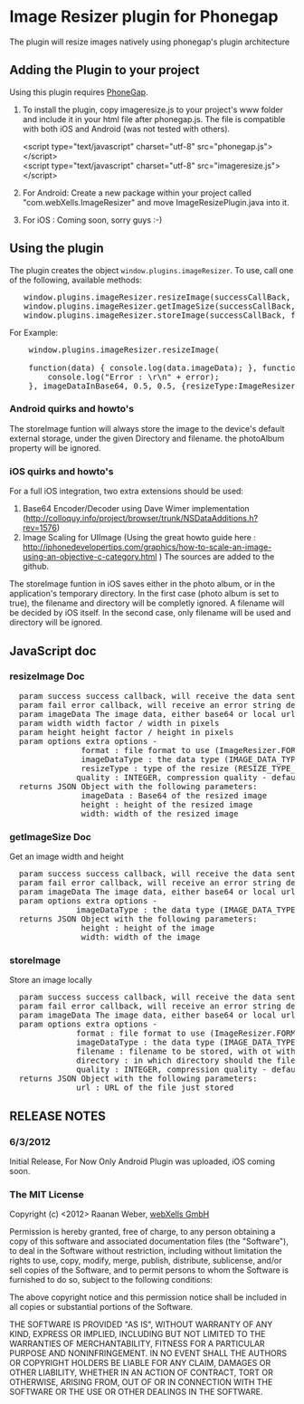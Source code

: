 # Image Resizer plugin for Phonegap #

The plugin will resize images natively using phonegap's plugin architecture

## Adding the Plugin to your project ##

Using this plugin requires [PhoneGap](http://github.com/phonegap).

1. To install the plugin, copy imageresize.js to your project's www folder and include it in your html file after phonegap.js. The file is compatible with both iOS and Android (was not tested with others).

    &lt;script type="text/javascript" charset="utf-8" src="phonegap.js"&gt;&lt;/script&gt;<br/>
    &lt;script type="text/javascript" charset="utf-8" src="imageresize.js"&gt;&lt;/script&gt;

2. For Android: Create a new package within your project called "com.webXells.ImageResizer" and move ImageResizePlugin.java into it.
3. For iOS : Coming soon, sorry guys :-)

## Using the plugin ##

The plugin creates the object `window.plugins.imageResizer`.  To use, call one of the following, available methods:

<pre>
   window.plugins.imageResizer.resizeImage(successCallBack, failCallBack, imageData, width, height, options);
   window.plugins.imageResizer.getImageSize(successCallBack, failCallBack, imageData, options);
   window.plugins.imageResizer.storeImage(successCallBack, failCallBack, imageData, options);
</pre>

For Example:
<pre>
    window.plugins.imageResizer.resizeImage(

    function(data) { console.log(data.imageData); }, function (error) {
        console.log("Error : \r\n" + error);
    }, imageDataInBase64, 0.5, 0.5, {resizeType:ImageResizer.RESIZE_TYPE_FACTOR ,format:'jpg'});
</pre>

### Android quirks and howto's ###

The storeImage funtion will always store the image to the device's default external storage, under the given Directory and filename. the photoAlbum property will be ignored.

### iOS quirks and howto's ###

For a full iOS integration, two extra extensions should be used:
1. Base64 Encoder/Decoder using Dave Wimer implementation (http://colloquy.info/project/browser/trunk/NSDataAdditions.h?rev=1576)
2. Image Scaling for UIImage (Using the great howto guide here : http://iphonedevelopertips.com/graphics/how-to-scale-an-image-using-an-objective-c-category.html )
The sources are added to the github.

The storeImage funtion in iOS saves either in the photo album, or in the application's temporary directory. 
In the first case (photo album is set to true), the filename and directory will be completly ignored. A filename will be decided by iOS itself.
In the second case, only filename will be used and directory will be ignored.
	
## JavaScript doc ##
	
### resizeImage Doc ###
<pre>
  param success success callback, will receive the data sent from the native plugin
  param fail error callback, will receive an error string describing what went wrong
  param imageData The image data, either base64 or local url
  param width width factor / width in pixels
  param height height factor / height in pixels
  param options extra options -  
               format : file format to use (ImageResizer.FORMAT_JPG/ImageResizer.FORMAT_PNG) - defaults to JPG
               imageDataType : the data type (IMAGE_DATA_TYPE_BASE64/IMAGE_DATA_TYPE_URL) - defaults to Base64
               resizeType : type of the resize (RESIZE_TYPE_FACTOR/RESIZE_TYPE_PIXEL) - must be given
              quality : INTEGER, compression quality - defaults to 70
  returns JSON Object with the following parameters:
               imageData : Base64 of the resized image
               height : height of the resized image
               width: width of the resized image
</pre> 

### getImageSize Doc ###
Get an image width and height
<pre>
  param success success callback, will receive the data sent from the native plugin
  param fail error callback, will receive an error string describing what went wrong
  param imageData The image data, either base64 or local url
  param options extra options -  
              imageDataType : the data type (IMAGE_DATA_TYPE_BASE64/IMAGE_DATA_TYPE_URL) - defaults to Base64
  returns JSON Object with the following parameters:
               height : height of the image
               width: width of the image
</pre> 

### storeImage ###

Store an image locally
<pre>
  param success success callback, will receive the data sent from the native plugin
  param fail error callback, will receive an error string describing what went wrong
  param imageData The image data, either base64 or local url
  param options extra options -  
              format : file format to use (ImageResizer.FORMAT_JPG/ImageResizer.FORMAT_PNG) - defaults to JPG
              imageDataType : the data type (IMAGE_DATA_TYPE_BASE64/IMAGE_DATA_TYPE_URL) - defaults to Base64
              filename : filename to be stored, with ot without ending (if no ending given, format will be used) - must be given.
              directory : in which directory should the file be stored - must be given
              quality : INTEGER, compression quality - defaults to 100
  returns JSON Object with the following parameters:
              url : URL of the file just stored
</pre>  

## RELEASE NOTES ##

### 6/3/2012 ###
Initial Release, For Now Only Android Plugin was uploaded, iOS coming soon.


### The MIT License

Copyright (c) <2012> Raanan Weber, [webXells GmbH](http://www.webxells.com)

 Permission is hereby granted, free of charge, to any person obtaining a copy
 of this software and associated documentation files (the "Software"), to deal
 in the Software without restriction, including without limitation the rights
 to use, copy, modify, merge, publish, distribute, sublicense, and/or sell
 copies of the Software, and to permit persons to whom the Software is
 furnished to do so, subject to the following conditions:

 The above copyright notice and this permission notice shall be included in
 all copies or substantial portions of the Software.

 THE SOFTWARE IS PROVIDED "AS IS", WITHOUT WARRANTY OF ANY KIND, EXPRESS OR
 IMPLIED, INCLUDING BUT NOT LIMITED TO THE WARRANTIES OF MERCHANTABILITY,
 FITNESS FOR A PARTICULAR PURPOSE AND NONINFRINGEMENT. IN NO EVENT SHALL THE
 AUTHORS OR COPYRIGHT HOLDERS BE LIABLE FOR ANY CLAIM, DAMAGES OR OTHER
 LIABILITY, WHETHER IN AN ACTION OF CONTRACT, TORT OR OTHERWISE, ARISING FROM,
 OUT OF OR IN CONNECTION WITH THE SOFTWARE OR THE USE OR OTHER DEALINGS IN
 THE SOFTWARE.
 
